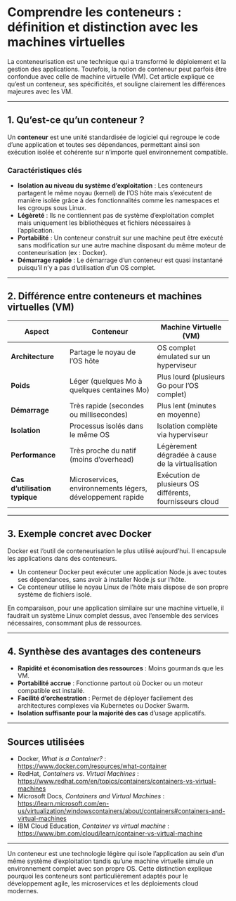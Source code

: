 # Comprendre les conteneurs : définition et distinction avec les machines virtuelles

La conteneurisation est une technique qui a transformé le déploiement et la gestion des applications. Toutefois, la notion de conteneur peut parfois être confondue avec celle de machine virtuelle (VM). Cet article explique ce qu’est un conteneur, ses spécificités, et souligne clairement les différences majeures avec les VM.

---

## 1. Qu’est-ce qu’un conteneur ?

Un **conteneur** est une unité standardisée de logiciel qui regroupe le code d’une application et toutes ses dépendances, permettant ainsi son exécution isolée et cohérente sur n’importe quel environnement compatible.

### Caractéristiques clés

- **Isolation au niveau du système d’exploitation** : Les conteneurs partagent le même noyau (kernel) de l’OS hôte mais s’exécutent de manière isolée grâce à des fonctionnalités comme les namespaces et les cgroups sous Linux.  
- **Légèreté** : Ils ne contiennent pas de système d’exploitation complet mais uniquement les bibliothèques et fichiers nécessaires à l’application.  
- **Portabilité** : Un conteneur construit sur une machine peut être exécuté sans modification sur une autre machine disposant du même moteur de conteneurisation (ex : Docker).  
- **Démarrage rapide** : Le démarrage d’un conteneur est quasi instantané puisqu’il n’y a pas d’utilisation d’un OS complet.

---

## 2. Différence entre conteneurs et machines virtuelles (VM)

| Aspect                      | Conteneur                                       | Machine Virtuelle (VM)                             |
|-----------------------------|------------------------------------------------|---------------------------------------------------|
| **Architecture**            | Partage le noyau de l’OS hôte                   | OS complet émulated sur un hyperviseur             |
| **Poids**                   | Léger (quelques Mo à quelques centaines Mo)    | Plus lourd (plusieurs Go pour l’OS complet)         |
| **Démarrage**               | Très rapide (secondes ou millisecondes)        | Plus lent (minutes en moyenne)                      |
| **Isolation**               | Processus isolés dans le même OS                | Isolation complète via hyperviseur                  |
| **Performance**             | Très proche du natif (moins d’overhead)         | Légèrement dégradée à cause de la virtualisation    |
| **Cas d’utilisation typique** | Microservices, environnements légers, développement rapide | Exécution de plusieurs OS différents, fournisseurs cloud |

---

## 3. Exemple concret avec Docker

Docker est l’outil de conteneurisation le plus utilisé aujourd’hui. Il encapsule les applications dans des conteneurs.

- Un conteneur Docker peut exécuter une application Node.js avec toutes ses dépendances, sans avoir à installer Node.js sur l’hôte.  
- Ce conteneur utilise le noyau Linux de l’hôte mais dispose de son propre système de fichiers isolé.

En comparaison, pour une application similaire sur une machine virtuelle, il faudrait un système Linux complet dessus, avec l’ensemble des services nécessaires, consommant plus de ressources.

---

## 4. Synthèse des avantages des conteneurs

- **Rapidité et économisation des ressources** : Moins gourmands que les VM.  
- **Portabilité accrue** : Fonctionne partout où Docker ou un moteur compatible est installé.  
- **Facilité d’orchestration** : Permet de déployer facilement des architectures complexes via Kubernetes ou Docker Swarm.  
- **Isolation suffisante pour la majorité des cas** d’usage applicatifs.

---

## Sources utilisées

- Docker, *What is a Container?* : https://www.docker.com/resources/what-container  
- RedHat, *Containers vs. Virtual Machines* : https://www.redhat.com/en/topics/containers/containers-vs-virtual-machines  
- Microsoft Docs, *Containers and Virtual Machines* : https://learn.microsoft.com/en-us/virtualization/windowscontainers/about/containers#containers-and-virtual-machines  
- IBM Cloud Education, *Container vs virtual machine* : https://www.ibm.com/cloud/learn/container-vs-virtual-machine  

---

Un conteneur est une technologie légère qui isole l’application au sein d’un même système d’exploitation tandis qu’une machine virtuelle simule un environnement complet avec son propre OS. Cette distinction explique pourquoi les conteneurs sont particulièrement adaptés pour le développement agile, les microservices et les déploiements cloud modernes.